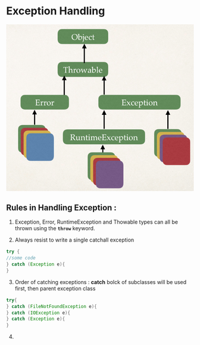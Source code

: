 # Exception Handling

![heirarchy](images/exception_handling_heirarchy.png)

## Rules in Handling Exception : 

1. Exception, Error, RuntimeException and Thowable types can all be thrown using the **`throw`** keyword.

2. Always resist to write a single catchall exception 

```java
try {
//some code
} catch (Exception e){
}
```
3. Order of catching exceptions : **catch** bolck of subclasses will be used first, then parent exception class
```java
try{
} catch (FileNotFoundException e){
} catch (IOException e){
} catch (Exception e){
}
```
4. 
